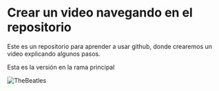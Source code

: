 # Crear un video navegando en el repositorio

Este es un repositorio para aprender a usar github, donde crearemos un video explicando algunos pasos.



Esta es la versión en la rama principal




![TheBeatles](https://upload.wikimedia.org/wikipedia/en/thumb/4/42/Beatles_-_Abbey_Road.jpg/250px-Beatles_-_Abbey_Road.jpg)

